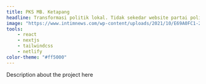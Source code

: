 ```yaml
---
title: PKS MB. Ketapang
headline: Transformasi politik lokal. Tidak sekedar website partai politik.
image: "https://www.intimnews.com/wp-content/uploads/2021/10/E69A0FC1-2A26-4D3B-8D7B-F06A82EEC192.jpeg"
tools:
    - react
    - nextjs
    - tailwindcss
    - netlify
color-theme: "#ff5000"
---
```

Description about the project here